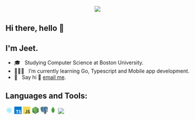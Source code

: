 <div id="header" align="center">
  <img src="https://media.giphy.com/media/hRRM9D2wGVuxOz1RmZ/giphy.gif" width="200"/>
</div>

## Hi there, hello 👋

## I'm Jeet.

- 🎓 &nbsp; Studying Computer Science at Boston University.
- 👨🏽‍💻 &nbsp; I’m currently learning Go, Typescript and Mobile app development.
- 💬 &nbsp; Say hi 👋 [email me](mailto:iamsubhajit.d@gmail.com). 

## Languages and Tools:
<code><img height="20" src="https://raw.githubusercontent.com/github/explore/master/topics/react/react.png"/></code>
<code><img height="20" src="https://raw.githubusercontent.com/github/explore/master/topics/typescript/typescript.png"/></code>
<code><img height="20" src="https://raw.githubusercontent.com/github/explore/master/topics/javascript/javascript.png"/></code>
<code><img height="20" src="https://raw.githubusercontent.com/github/explore/master/topics/nodejs/nodejs.png"/></code>
<code><img height="20" src="https://raw.githubusercontent.com/github/explore/master/topics/postgresql/postgresql.png"></code>
<code><img height="20" src="https://raw.githubusercontent.com/Mokshit06/Mokshit06/master/assets/mongodb.svg"></code>
<code><img height="20" src=".assets/python.svg"></code>
